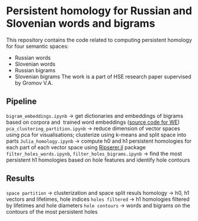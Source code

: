 # Persistent homology for Russian and Slovenian words and bigrams

This repository contains the code related to computing persistent homology for four semantic spaces:
-  Russian words
-  Slovenian words
-  Russian bigrams
-  Slovenian bigrams
The work is a part of HSE research paper supervised by Gromov V.A.


## Pipeline

``bigram_embeddings.ipynb`` → get dictionaries and embeddings of bigrams based on corpora and  trained word embeddings ([source code for WE](https://github.com/VTermus/slv_embeddings))
``pca_clustering_partition.ipynb`` → reduce dimension of vector spaces using pca for visualisations; clusterize using k-means and split space into parts
``Julia_homology.ipynb`` → compute h0 and h1 persistent homologies for each part of each vector space using [Ripserer.jl](https://github.com/mtsch/Ripserer.jl) package
``filter_holes_words.ipynb``, ``filter_holes_bigrams.ipynb`` → find the most persistent h1 homologies based on hole features and identify hole contours


## Results

``space partition`` → clusterization and space split resuls
homology → h0, h1 vectors and lifetimes, hole indices
``holes filtered`` → h1 homologies filtered by lifetimes and hole diameters 
``hole contours`` → words and bigrams on the contours of the most persistent holes 
